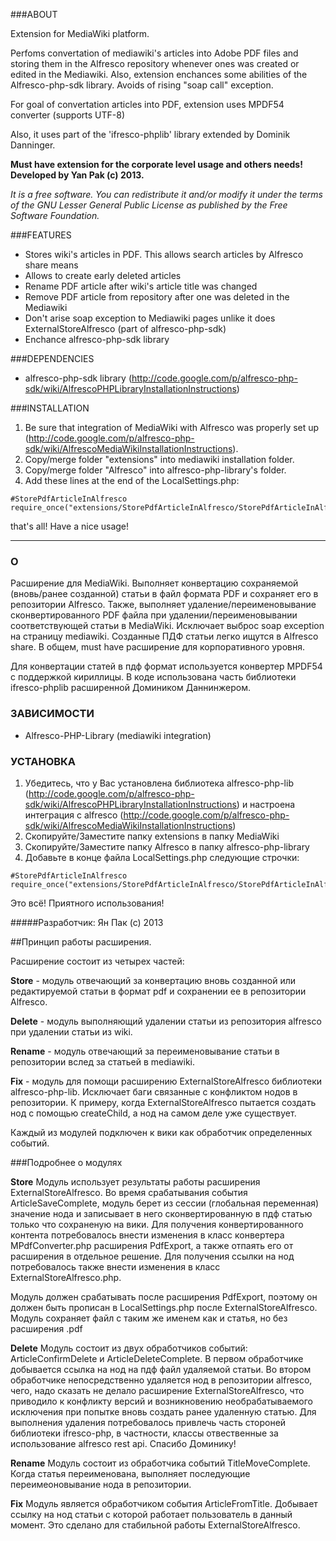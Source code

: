 ###ABOUT

Extension for MediaWiki platform.

Perfoms convertation of mediawiki's articles into Adobe PDF files and storing them in the Alfresco repository whenever ones was created or edited in the Mediawiki. Also, extension enchances some abilities of the Alfresco-php-sdk library. Avoids of  rising "soap call" exception.
	
For goal of convertation articles into PDF, extension uses MPDF54 converter (supports UTF-8)
	
Also, it uses part of the 'ifresco-phplib' library extended by Dominik Danninger.

<b>Must have extension for the corporate level usage and others needs!</b><br/>
<b>Developed by Yan Pak (c) 2013.</b>


<i>It is a free software. You can redistribute it and/or modify it under the terms of the GNU Lesser General Public License as published by the Free Software Foundation.</i>

	
###FEATURES
* Stores wiki's articles in PDF. This allows search articles by Alfresco share means
* Allows to create early deleted articles
* Rename PDF article after wiki's article title was changed
* Remove PDF article from repository after one was deleted in the Mediawiki
* Don't arise soap exception to Mediawiki pages unlike it does ExternalStoreAlfresco (part of alfresco-php-sdk)
* Enchance alfresco-php-sdk library

###DEPENDENCIES

* alfresco-php-sdk library (http://code.google.com/p/alfresco-php-sdk/wiki/AlfrescoPHPLibraryInstallationInstructions)

###INSTALLATION
1. Be sure that integration of MediaWiki with Alfresco was properly set up (http://code.google.com/p/alfresco-php-sdk/wiki/AlfrescoMediaWikiInstallationInstructions).
2. Copy/merge folder "extensions" into mediawiki installation folder.
3. Copy/merge folder "Alfresco" into alfresco-php-library's folder.
4. Add these lines at the end of the LocalSettings.php:	

```
#StorePdfArticleInAlfresco
require_once("extensions/StorePdfArticleInAlfresco/StorePdfArticleInAlfresco.php");
```
that's all! Have a nice usage!

<hr/>

### О
	
Расширение для MediaWiki. Выполняет конвертацию сохраняемой (вновь/ранее созданной) статьи в файл формата PDF и сохраняет его в репозитории Alfresco. Также, выполняет удаление/переименовывание сконвертированного PDF файла при удалении/переименовывании соответствующей статьи в MediaWiki. Исключает выброс soap exception на страницу mediawiki. Созданные ПДФ статьи легко ищутся в Alfresco share. В общем, must have расширение для корпоративного уровня.

Для конвертации статей в пдф формат используется конвертер MPDF54 c поддержкой кириллицы.
В коде использована часть библиотеки ifresco-phplib расширенной Домиником Даннинжером.

### ЗАВИСИМОСТИ 
* Alfresco-PHP-Library (mediawiki integration)


### УСТАНОВКА
1. Убедитесь, что у Вас установлена библиотека alfresco-php-lib (http://code.google.com/p/alfresco-php-sdk/wiki/AlfrescoPHPLibraryInstallationInstructions) и настроена интеграция с alfresco (http://code.google.com/p/alfresco-php-sdk/wiki/AlfrescoMediaWikiInstallationInstructions)
2. Скопируйте/Заместите папку extensions в папку MediaWiki
3. Скопируйте/Заместите папку Alfresco в папку alfresco-php-library
4. Добавьте в конце файла LocalSettings.php следующие строчки:

```		
#StorePdfArticleInAlfresco
require_once("extensions/StorePdfArticleInAlfresco/StorePdfArticleInAlfresco.php");
```
Это всё! Приятного использования!
	
#####Разработчик: Ян Пак (с) 2013


##Принцип работы расширения.

Расширение состоит из четырех частей:

<b>Store</b> - модуль отвечающий за конвертацию вновь созданной или редактируемой статьи в формат pdf и сохранении ее в репозитории Alfresco.

<b>Delete</b> - модуль выполняющий удалении статьи из репозитория alfresco при удалении статьи из wiki.

<b>Rename</b> - модуль отвечающий за переименовывание статьи в репозитории вслед за статьей в mediawiki.

<b>Fix</b> - модуль для помощи расширению ExternalStoreAlfresco библиотеки alfresco-php-lib. Исключает баги связанные с конфликтом нодов в репозитории. К примеру, когда ExternalStoreAlfresco пытается создать нод с помощью createChild, а нод на самом деле уже существует.

Каждый из модулей подключен к вики как обработчик определенных событий.

###Подробнее о модулях

<b>Store</b> Модуль использует результаты работы расширения ExternalStoreAlfresco. Во время срабатывания события ArticleSaveComplete, модуль берет из сессии (глобальная переменная) значение нода и записывает в него сконвертированную в пдф статью только что сохраненую на вики. Для получения конвертированного контента потребовалось внести изменения в класс конвертера MPdfConverter.php расширения PdfExport, а также отпаять его от расширения в отдельное решение. Для получения ссылки на нод потребовалось также внести изменения в класс ExternalStoreAlfresco.php.

Модуль должен срабатывать после расширения PdfExport, поэтому он должен быть прописан в LocalSettings.php после ExternalStoreAlfresco. Модуль сохраняет файл с таким же именем как и статья, но без расширения .pdf

<b>Delete</b> Модуль состоит из двух обработчиков событий: ArticleConfirmDelete и ArticleDeleteComplete. В первом обработчике добывается ссылка на нод на пдф файл удаляемой статьи. Во втором обработчике непосредственно удаляется нод в репозитории alfresco, чего, надо сказать не делало расширение ExternalStoreAlfresco, что приводило к конфликту версий и возникновению необрабатываемого исключения при попытке вновь создать ранее удаленную статью. Для выполнения удаления потребовалось привлечь часть стороней библиотеки ifresco-php, в частности, классы отвественные за использование alfresco rest api. Спасибо Доминику!

<b>Rename</b> Модуль состоит из обработчика событий TitleMoveComplete. Когда статья переименована, выполняет последующие переимеоновывание нода в репозитории.

<b>Fix</b> Модуль является обработчиком события ArticleFromTitle. Добывает ссылку на нод статьи с которой работает пользователь в данный момент. Это сделано для стабильной работы ExternalStoreAlfresco.

